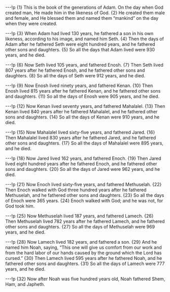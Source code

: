---!p
{1} This is the book of the generations of Adam. On the day when God created man, He made him in the likeness of God. {2} He created them male and female, and He blessed them and named them “mankind” on the day when they were created.

---!p
{3} When Adam had lived 130 years, he fathered a son in his own likeness, according to his image, and named him Seth. {4} Then the days of Adam after he fathered Seth were eight hundred years, and he fathered other sons and daughters. {5} So all the days that Adam lived were 930 years, and he died.

---!p
{6} Now Seth lived 105 years, and fathered Enosh. {7} Then Seth lived 807 years after he fathered Enosh, and he fathered other sons and daughters. {8} So all the days of Seth were 912 years, and he died.

---!p
{9} Now Enosh lived ninety years, and fathered Kenan. {10} Then Enosh lived 815 years after he fathered Kenan, and he fathered other sons and daughters. {11} So all the days of Enosh were 905 years, and he died.

---!p
{12} Now Kenan lived seventy years, and fathered Mahalalel. {13} Then Kenan lived 840 years after he fathered Mahalalel, and he fathered other sons and daughters. {14} So all the days of Kenan were 910 years, and he died.

---!p
{15} Now Mahalalel lived sixty-five years, and fathered Jared. {16} Then Mahalalel lived 830 years after he fathered Jared, and he fathered other sons and daughters. {17} So all the days of Mahalalel were 895 years, and he died.

---!p
{18} Now Jared lived 162 years, and fathered Enoch. {19} Then Jared lived eight hundred years after he fathered Enoch, and he fathered other sons and daughters. {20} So all the days of Jared were 962 years, and he died.

---!p
{21} Now Enoch lived sixty-five years, and fathered Methuselah. {22} Then Enoch walked with God three hundred years after he fathered Methuselah, and he fathered other sons and daughters. {23} So all the days of Enoch were 365 years. {24} Enoch walked with God; and he was not, for God took him.

---!p
{25} Now Methuselah lived 187 years, and fathered Lamech. {26} Then Methuselah lived 782 years after he fathered Lamech, and he fathered other sons and daughters. {27} So all the days of Methuselah were 969 years, and he died.

---!p
{28} Now Lamech lived 182 years, and fathered a son. {29} And he named him Noah, saying, “This one will give us comfort from our work and from the hard labor of our hands caused by the ground which the Lord has cursed.” {30} Then Lamech lived 595 years after he fathered Noah, and he fathered other sons and daughters. {31} So all the days of Lamech were 777 years, and he died.

---!p
{32} Now after Noah was five hundred years old, Noah fathered Shem, Ham, and Japheth.